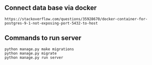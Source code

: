 

## Connect data base via docker
```
https://stackoverflow.com/questions/35928670/docker-container-for-postgres-9-1-not-exposing-port-5432-to-host
```

## Commands to run server
```
python manage.py make migrations
python manage.py migrate
python manage.py run server
```

